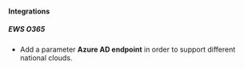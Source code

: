 
#### Integrations
##### EWS O365
- Add a parameter **Azure AD endpoint** in order to support different national clouds.
